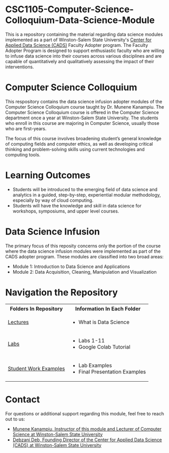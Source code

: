 # CSC1105-Computer-Science-Colloquium-Data-Science-Module
This is a repository containing the material regarding data science modules implemented as a part of Winston-Salem State University's [Center for Applied Data Science (CADS)](https://www.wssu.edu/academics/colleges-and-departments/college-of-arts-sciences-business-education/center-for-applied-data-science/index.html) Faculty Adopter program. The Faculty Adopter Program is designed to support enthusiastic faculty who are willing to infuse data science into their courses across various disciplines and are capable of quantitatively and qualitatively assessing the impact of their interventions. 

# Computer Science Colloquium
This respository contains the data science infusion adopter modules of the Computer Science Colloquium course taught by Dr. Munene Kanampiu. The Computer Science Colloquium course is offered in the Computer Science department once a year at Winston-Salem State University. The students who enroll in this course are majoring in Computer Science, usually those who are first-years.

The focus of this course involves broadening student’s general knowledge of computing fields and computer ethics, as well as developing critical thinking and problem-solving skills using current technologies and computing tools. 

# Learning Outcomes
* Students will be introduced to the emerging field of data science and analytics in a guided, step-by-step, experiential modular methodology, especially by way of cloud computing.
* Students will have the knowledge and skill in data science for workshops, symposiums, and upper level courses.

# Data Science Infusion
The primary focus of this reposity concerns only the portion of the course where the data science infusion modules were implemented as part of the CADS adopter program. These modules are classified into two broad areas:
* Module 1: Introduction to Data Science and Applications
* Module 2: Data Acquisition, Cleaning, Manipulation and Visualization

# Navigation the Repository
<table>
  <tbody>
    <tr>
      <th>Folders In Repository</th>
      <th>Information In Each Folder</th>
    </tr>
    <tr>
      <td><a href="https://github.com/CADS-WSSU/2021-2022-Faculty-Adopter-Modules/tree/main/CSC1105-Computer-Science-Colloquium-Data-Science-Module/Lectures">Lectures</a></td>
      <td>
        <ul>
          <li>What is Data Science</li>
        </ul>
      </td>
    </tr>
    <tr>
      <td><a href="https://github.com/CADS-WSSU/2021-2022-Faculty-Adopter-Modules/tree/main/CSC1105-Computer-Science-Colloquium-Data-Science-Module/Labs">Labs</a></td>
      <td>
        <ul>
          <li>Labs 1-11</li>
          <li>Google Colab Tutorial</li>
        </ul>
      </td>
    </tr>
    <tr>
      <td><a href="https://github.com/CADS-WSSU/2021-2022-Faculty-Adopter-Modules/tree/main/CSC1105-Computer-Science-Colloquium-Data-Science-Module/Student%20Work%20Examples">Student Work Examples</a></td>
      <td>
        <ul>
          <li>Lab Examples</li>
          <li>Final Presentation Examples</li>
        </ul>
      </td>
    </tr>
  </tbody>
</table>

# Contact
For questions or additional support regarding this module, feel free to reach out to us:
* [Munene Kanampiu, Instructor of this module and Lecturer of Computer Science at Winston-Salem State University](mailto:kanampiumw@wssu.edu)
* [Debzani Deb, Founding Director of the Center for Applied Data Science (CADS) at Winston-Salem State University](mailto:debd@wssu.edu)

